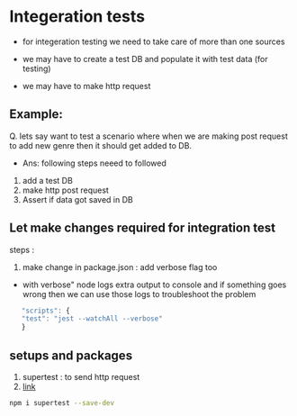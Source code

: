 # Integeration tests

- for integeration testing we need to take care of more than one sources

- we may have to create a test DB and populate it with test data (for testing)
- we may have to make http request

## Example:

Q. lets say want to test a scenario where when we are making post request to add new genre then it should get added to DB.

- Ans: following steps neeed to followed

1. add a test DB
2. make http post request
3. Assert if data got saved in DB

## Let make changes required for integration test

steps :

1. make change in package.json : add verbose flag too

- with verbose" node logs extra output to console and if something goes wrong then we can use those logs to troubleshoot the problem

```js
   "scripts": {
   "test": "jest --watchAll --verbose"
   }
```

## setups and packages

1. supertest : to send http request
2. [link](https://www.npmjs.com/package/supertest)

```zsh
npm i supertest --save-dev
```
